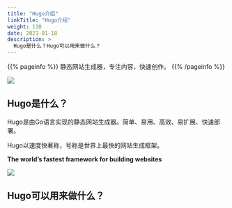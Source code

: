 ```yaml
---
title: "Hugo介绍"
linkTitle: "Hugo介绍"
weight: 110
date: 2021-01-18
description: >
  Hugo是什么？Hugo可以用来做什么？
---
```


{{% pageinfo %}}
静态网站生成器，专注内容，快速创作。
{{% /pageinfo %}}

![](images/hugo-logo.png)

## Hugo是什么？

Hugo是由Go语言实现的静态网站生成器。简单、易用、高效、易扩展、快速部署。

Hugo以速度快著称，号称是世界上最快的网站生成框架。

**The world’s fastest framework for building websites**

![](images/hugo-icon-big.png)

## Hugo可以用来做什么？





